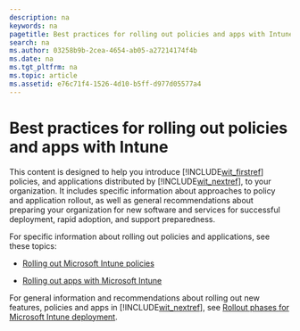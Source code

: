 ```yaml
---
description: na
keywords: na
pagetitle: Best practices for rolling out policies and apps with Intune
search: na
ms.author: 03258b9b-2cea-4654-ab05-a27214174f4b
ms.date: na
ms.tgt_pltfrm: na
ms.topic: article
ms.assetid: e76c71f4-1526-4d10-b5ff-d977d05577a4
---
```

# Best practices for rolling out policies and apps with Intune
This content is designed to help you introduce [!INCLUDE[wit_firstref](../Token/wit_firstref_md.md)] policies, and applications distributed by [!INCLUDE[wit_nextref](../Token/wit_nextref_md.md)], to your organization. It includes specific information about approaches to policy and application rollout, as well as general recommendations about preparing your organization for new software and services for successful deployment,  rapid adoption, and support preparedness.

For specific information about rolling out policies and applications, see these topics:

- [Rolling out Microsoft Intune policies](../Topic/Rolling_out_Microsoft_Intune_policies.md)

- [Rolling out apps with Microsoft Intune](../Topic/Rolling_out_apps_with_Microsoft_Intune.md)

For general information and recommendations about rolling out new features, policies and apps in [!INCLUDE[wit_nextref](../Token/wit_nextref_md.md)], see [Rollout phases for Microsoft Intune deployment](../Topic/Rollout_phases_for_Microsoft_Intune_deployment.md).

